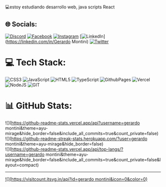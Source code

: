 💻estoy estudiando desarrollo web, java scripts React 


## 🌐 Socials:
[![Discord](https://img.shields.io/badge/Discord-%237289DA.svg?logo=discord&logoColor=white)](https://discord.gg/gerardodamian) [![Facebook](https://img.shields.io/badge/Facebook-%231877F2.svg?logo=Facebook&logoColor=white)](https://facebook.com/https://www.facebook.com/polleria.any?mibextid=ZbWKwL) [![Instagram](https://img.shields.io/badge/Instagram-%23E4405F.svg?logo=Instagram&logoColor=white)](https://instagram.com/montini_gerardo) [![LinkedIn](https://img.shields.io/badge/LinkedIn-%230077B5.svg?logo=linkedin&logoColor=white)](https://linkedin.com/in/Gerardo Montini) [![Twitter](https://img.shields.io/badge/Twitter-%231DA1F2.svg?logo=Twitter&logoColor=white)](https://twitter.com/@montini_ger1974) 

# 💻 Tech Stack:
![CSS3](https://img.shields.io/badge/css3-%231572B6.svg?style=for-the-badge&logo=css3&logoColor=white) ![JavaScript](https://img.shields.io/badge/javascript-%23323330.svg?style=for-the-badge&logo=javascript&logoColor=%23F7DF1E) ![HTML5](https://img.shields.io/badge/html5-%23E34F26.svg?style=for-the-badge&logo=html5&logoColor=white) ![TypeScript](https://img.shields.io/badge/typescript-%23007ACC.svg?style=for-the-badge&logo=typescript&logoColor=white) ![GithubPages](https://img.shields.io/badge/github%20pages-121013?style=for-the-badge&logo=github&logoColor=white) ![Vercel](https://img.shields.io/badge/vercel-%23000000.svg?style=for-the-badge&logo=vercel&logoColor=white) ![NodeJS](https://img.shields.io/badge/node.js-6DA55F?style=for-the-badge&logo=node.js&logoColor=white) ![GIT](https://img.shields.io/badge/Git-fc6d26?style=for-the-badge&logo=git&logoColor=white)
# 📊 GitHub Stats:
![](https://github-readme-stats.vercel.app/api?username=gerardo montini&theme=ayu-mirage&hide_border=false&include_all_commits=true&count_private=false)<br/>
![](https://github-readme-streak-stats.herokuapp.com/?user=gerardo montini&theme=ayu-mirage&hide_border=false)<br/>
![](https://github-readme-stats.vercel.app/api/top-langs/?username=gerardo montini&theme=ayu-mirage&hide_border=false&include_all_commits=true&count_private=false&layout=compact)

---
[![](https://visitcount.itsvg.in/api?id=gerardo montini&icon=0&color=0)](https://visitcount.itsvg.in)

<!-- Proudly created with GPRM ( https://gprm.itsvg.in ) -->
